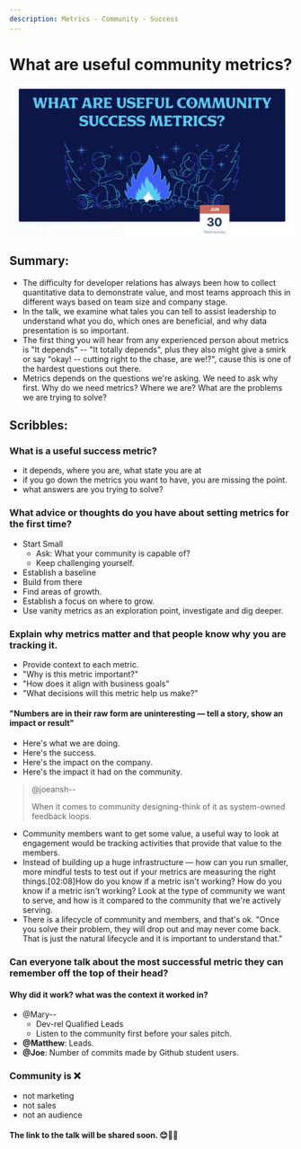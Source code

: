 ```yaml
---
description: Metrics - Community - Success
---
```


# What are useful community metrics?

![](../.gitbook/assets/screenshot-2021-07-01-at-12.16.47-am.png)

## Summary:

* The difficulty for developer relations has always been how to collect quantitative data to demonstrate value, and most teams approach this in different ways based on team size and company stage. 
* In the talk, we examine what tales you can tell to assist leadership to understand what you do, which ones are beneficial, and why data presentation is so important.
* The first thing you will hear from any experienced person about metrics is "It depends" -- "It totally depends", plus they also might give a smirk or say "okay! -- cutting right to the chase, are we!?", cause this is one of the hardest questions out there. 
* Metrics depends on the questions we're asking. We need to ask why first. Why do we need metrics? Where we are? What are the problems we are trying to solve?

## Scribbles:

### What is a useful success metric?

* it depends, where you are, what state you are at
* if you go down the metrics you want to have, you are missing the point.
* what answers are you trying to solve? 

### What advice or thoughts do you have about setting metrics for the first time?

* Start Small
  *  Ask: What your community is capable of?
  * Keep challenging yourself.
* Establish a baseline
* Build from there
* Find areas of growth.
* Establish a focus on where to grow.
* Use vanity metrics as an exploration point, investigate and dig deeper.



### Explain why metrics matter and that people know why you are tracking it.

* Provide context to each metric. 
* "Why is this metric important?" 
* "How does it align with business goals" 
* "What decisions will this metric help us make?"



#### "Numbers are in their raw form are uninteresting — tell a story, show an impact or result"

* Here's what we are doing. 
* Here's the success. 
* Here's the impact on the company. 
* Here's the impact it had on the community.  

> @joeansh-- 
>
> When it comes to community designing-think of it as system-owned feedback loops.



* Community members want to get some value, a useful way to look at engagement would be tracking activities that provide that value to the members.  
* Instead of building up a huge infrastructure — how can you run smaller, more mindful tests to test out if your metrics are measuring the right things.\[02:08\]How do you know if a metric isn't working? How do you know if a metric isn't working?  Look at the type of community we want to serve, and how is it compared to the community that we're actively serving. 
* There is a lifecycle of community and members, and that's ok. "Once you solve their problem, they will drop out and may never come back. That is just the natural lifecycle and it is important to understand that." 

### Can everyone talk about the most successful metric they can remember off the top of their head?

#### Why did it work? what was the context it worked in?

* @Mary--
  * Dev-rel Qualified Leads
  *  Listen to the community first before your sales pitch. 
* **@Matthew**: Leads.  
* **@Joe**: Number of commits made by Github student users. 

### Community is ❌

* not marketing
* not sales
* not an audience  

#### The link to the talk will be shared soon. 😊👋🏼



  




